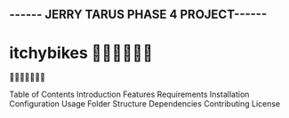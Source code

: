 ## ------ JERRY TARUS PHASE 4 PROJECT------

# itchybikes 🚴‍♂️🚴‍♂️🚴‍♂️

🚀🚀🚀🚀🚀🚀🚀

Table of Contents
Introduction
Features
Requirements
Installation
Configuration
Usage
Folder Structure
Dependencies
Contributing
License
